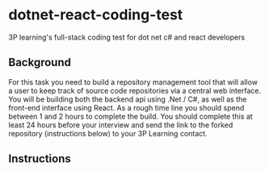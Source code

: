 # dotnet-react-coding-test
3P learning's full-stack coding test for dot net c# and react developers

## Background

For this task you need to build a repository management tool that will allow a user to keep track of source code repositories via a central web interface. You will be building both the backend api using .Net / C#, as well as the front-end interface using React. As a rough time line you should spend between 1 and 2 hours to complete the build. You should complete this at least 24 hours before your interview and send the link to the forked repository (instructions below) to your 3P Learning contact.


## Instructions

